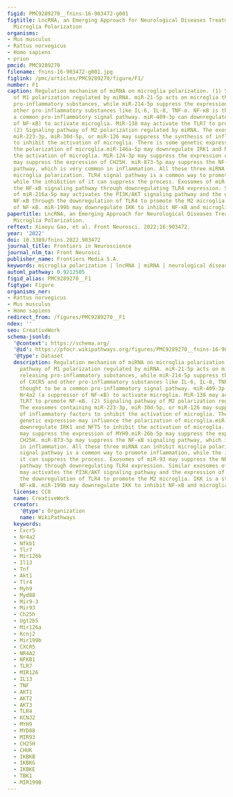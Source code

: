 ```yaml
---
figid: PMC9289270__fnins-16-903472-g001
figtitle: LncRNA, an Emerging Approach for Neurological Diseases Treatment by Regulating
  Microglia Polarization
organisms:
- Mus musculus
- Rattus norvegicus
- Homo sapiens
- prion
pmcid: PMC9289270
filename: fnins-16-903472-g001.jpg
figlink: /pmc/articles/PMC9289270/figure/F1/
number: F1
caption: Regulation mechanism of miRNA on microglia polarization. (1) Signaling pathway
  of M1 polarization regulated by miRNA. miR-21-5p acts on microglia through releasing
  pro-inflammatory substances, while miR-214-5p suppress the expression of CXCR5 and
  other pro-inflammatory substances like IL-6, IL-8, TNF-α. NF-κB is thought to be
  a common pro-inflammatory signal pathway. miR-409-3p can downregulate Nr4a2 (a suppressor
  of NF-κB) to activate microglia. MiR-138 may activate the TLR7 to promote NF-κB.
  (2) Signaling pathway of M2 polarization regulated by miRNA. The exosomes containing
  miR-223-3p, miR-30d-5p, or miR-126 may suppress the synthesis of inflammatory factors
  to inhibit the activation of microglia. There is some genetic expression may influence
  the polarization of microglia.miR-146a-5p may downregulate IRK1 and NFT5 to inhibit
  the activation of microglia. MiR-124-3p may suppress the expression of MYH9.miR-26b-5p
  may suppress the expression of CH25H. miR-873-5p may suppress the NF-κB signaling
  pathway, which is very common in inflammation. All these three miRNA can inhibit
  microglia polarization. TLR4 signal pathway is a common way to promote inflammation,
  while the inhibition of it can suppress the process. Exosomes of miR-93 may suppress
  the NF-κB signaling pathway through downregulating TLR4 expression. Similar exosomes
  of miR-216a-5p may activates the PI3K/AKT signaling pathway and the expression of
  NF-κB through the downregulation of TLR4 to promote the M2 microglia. IKK is a stimulators
  of NF-κB. miR-199b may downregulate IKK to inhibit NF-κB and microglia activation.
papertitle: LncRNA, an Emerging Approach for Neurological Diseases Treatment by Regulating
  Microglia Polarization.
reftext: Xiaoyu Gao, et al. Front Neurosci. 2022;16:903472.
year: '2022'
doi: 10.3389/fnins.2022.903472
journal_title: Frontiers in Neuroscience
journal_nlm_ta: Front Neurosci
publisher_name: Frontiers Media S.A.
keywords: microglia polarization | lncRNA | miRNA | neurological diseases | neuroinflammation
automl_pathway: 0.9212505
figid_alias: PMC9289270__F1
figtype: Figure
organisms_ner:
- Rattus norvegicus
- Mus musculus
- Homo sapiens
redirect_from: /figures/PMC9289270__F1
ndex: ''
seo: CreativeWork
schema-jsonld:
  '@context': https://schema.org/
  '@id': https://pfocr.wikipathways.org/figures/PMC9289270__fnins-16-903472-g001.html
  '@type': Dataset
  description: Regulation mechanism of miRNA on microglia polarization. (1) Signaling
    pathway of M1 polarization regulated by miRNA. miR-21-5p acts on microglia through
    releasing pro-inflammatory substances, while miR-214-5p suppress the expression
    of CXCR5 and other pro-inflammatory substances like IL-6, IL-8, TNF-α. NF-κB is
    thought to be a common pro-inflammatory signal pathway. miR-409-3p can downregulate
    Nr4a2 (a suppressor of NF-κB) to activate microglia. MiR-138 may activate the
    TLR7 to promote NF-κB. (2) Signaling pathway of M2 polarization regulated by miRNA.
    The exosomes containing miR-223-3p, miR-30d-5p, or miR-126 may suppress the synthesis
    of inflammatory factors to inhibit the activation of microglia. There is some
    genetic expression may influence the polarization of microglia.miR-146a-5p may
    downregulate IRK1 and NFT5 to inhibit the activation of microglia. MiR-124-3p
    may suppress the expression of MYH9.miR-26b-5p may suppress the expression of
    CH25H. miR-873-5p may suppress the NF-κB signaling pathway, which is very common
    in inflammation. All these three miRNA can inhibit microglia polarization. TLR4
    signal pathway is a common way to promote inflammation, while the inhibition of
    it can suppress the process. Exosomes of miR-93 may suppress the NF-κB signaling
    pathway through downregulating TLR4 expression. Similar exosomes of miR-216a-5p
    may activates the PI3K/AKT signaling pathway and the expression of NF-κB through
    the downregulation of TLR4 to promote the M2 microglia. IKK is a stimulators of
    NF-κB. miR-199b may downregulate IKK to inhibit NF-κB and microglia activation.
  license: CC0
  name: CreativeWork
  creator:
    '@type': Organization
    name: WikiPathways
  keywords:
  - Cxcr5
  - Nr4a2
  - Nfkb1
  - Tlr7
  - Mir126b
  - Il13
  - Tnf
  - Akt1
  - Tlr4
  - Myh9
  - Myd88
  - Mir9-3
  - Mir93
  - Ch25h
  - Ugt2b5
  - Mir126a
  - Kcnj2
  - Mir199b
  - CXCR5
  - NR4A2
  - NFKB1
  - TLR7
  - MIR126
  - IL13
  - TNF
  - AKT1
  - AKT2
  - AKT3
  - TLR4
  - KCNJ2
  - MYH9
  - MYD88
  - MIR93
  - CH25H
  - CHUK
  - IKBKB
  - IKBKG
  - IKBKE
  - TBK1
  - MIR199B
---
```

